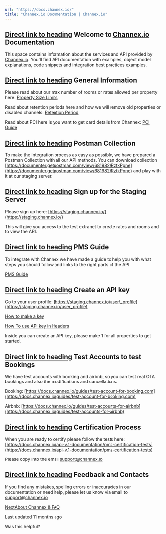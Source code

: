 ```yaml
---
url: "https://docs.channex.io/"
title: "Channex.io Documentation | Channex.io"
---
```


## [Direct link to heading](https://docs.channex.io/\#welcome-to-channex.io-documentation)    Welcome to [Channex.io](https://channex.io/) Documentation

This space contains information about the services and API provided by [Channex.io](https://channex.io/). You'll find API documentation with examples, object model explanations, code snippets and integration best practices examples.

## [Direct link to heading](https://docs.channex.io/\#general-information)    General Information

Please read about our max number of rooms or rates allowed per property here: [Property Size Limits](https://docs.channex.io/api-v.1-documentation/property-size-limits)

Read about retention periods here and how we will remove old properties or disabled channels: [Retention Period](https://docs.channex.io/guides/channex-retention-periods)

Read about PCI here is you want to get card details from Channex: [PCI Guide](https://docs.channex.io/guides/guide-to-pci)

## [Direct link to heading](https://docs.channex.io/\#postman-collection)    Postman Collection

To make the integration process as easy as possible, we have prepared a Postman Collection with all our API methods. You can download collection [https://documenter.getpostman.com/view/681982/RztkPpne](https://documenter.getpostman.com/view/681982/RztkPpne) and play with it at our staging server.

## [Direct link to heading](https://docs.channex.io/\#sign-up-for-the-staging-server)    Sign up for the Staging Server

Please sign up here: [https://staging.channex.io/](https://staging.channex.io/)

This will give you access to the test extranet to create rates and rooms and to view the ARI.

## [Direct link to heading](https://docs.channex.io/\#pms-guide)    PMS Guide

To integrate with Channex we have made a guide to help you with what steps you should follow and links to the right parts of the API

[PMS Guide](https://docs.channex.io/guides/pms-integration-guide)

## [Direct link to heading](https://docs.channex.io/\#create-an-api-key)    Create an API key

Go to your user profile: [https://staging.channex.io/user\_profile](https://staging.channex.io/user_profile)

[How to make a key](https://docs.channex.io/application-documentation/api-key-access)

[How To use API key in Headers](https://docs.channex.io/api-v.1-documentation/api-reference#api-key-access)

Inside you can create an API key, please make 1 for all properties to get started.

## [Direct link to heading](https://docs.channex.io/\#test-accounts-to-test-bookings)    Test Accounts to test Bookings

We have test accounts with booking and airbnb, so you can test real OTA bookings and also the modifications and cancellations.

Booking: [https://docs.channex.io/guides/test-account-for-booking.com](https://docs.channex.io/guides/test-account-for-booking.com)

Airbnb: [https://docs.channex.io/guides/test-accounts-for-airbnb](https://docs.channex.io/guides/test-accounts-for-airbnb)

## [Direct link to heading](https://docs.channex.io/\#certification-process)    Certification Process

When you are ready to certify please follow the tests here: [https://docs.channex.io/api-v.1-documentation/pms-certification-tests](https://docs.channex.io/api-v.1-documentation/pms-certification-tests)

Please copy into the email support@channex.io

## [Direct link to heading](https://docs.channex.io/\#feedback-and-contacts)    Feedback and Contacts

If you find any mistakes, spelling errors or inaccuracies in our documentation or need help, please let us know via email to [support@channex.io](mailto:support@channex.io)

[NextAbout Channex & FAQ](https://docs.channex.io/about-channex-and-faq)

Last updated 11 months ago

Was this helpful?